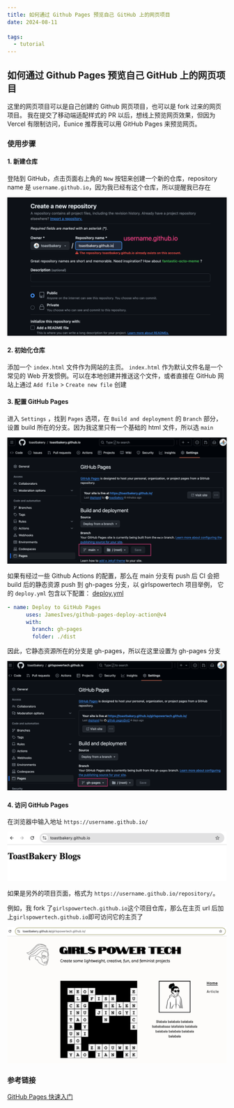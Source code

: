 ```yaml
---
title: 如何通过 Github Pages 预览自己 GitHub 上的网页项目
date: 2024-08-11

tags:
  - tutorial
---
```


## 如何通过 Github Pages 预览自己 GitHub 上的网页项目

这里的网页项目可以是自己创建的 Github 网页项目，也可以是 fork 过来的网页项目。
我在提交了移动端适配样式的 PR 以后，想线上预览网页效果，但因为 Vercel 有限制访问，Eunice 推荐我可以用 GitHub Pages 来预览网页。

### 使用步骤

#### 1. 新建仓库

登陆到 GitHub，点击页面右上角的 `New` 按钮来创建一个新的仓库，repository name 是 `username.github.io`，因为我已经有这个仓库，所以提醒我已存在

![](/docs/imgs/git/20240811-preview-repository-1.png)


#### 2. 初始化仓库

添加一个 `index.html` 文件作为网站的主页。 `index.html` 作为默认文件名是一个常见的 Web 开发惯例。可以在本地创建并推送这个文件，或者直接在 GitHub 网站上通过 `Add file` > `Create new file` 创建


#### 3. 配置 GitHub Pages

进入 `Settings` ，找到 `Pages` 选项，在 `Build and deployment` 的 `Branch` 部分，设置 build 所在的分支。因为我这里只有一个基础的 html 文件，所以选 `main`

![](/docs/imgs/git/20240811-preview-repository-2.png)

如果有经过一些 Github Actions 的配置，那么在 main 分支有 push 后 CI 会把 build 后的静态资源 push 到 gh-pages 分支，以 girlspowertech 项目举例， 它的 `deploy.yml` 包含以下配置：
[deploy.yml](https://github.com/girlspowertech/girlspowertech.github.io/blob/main/.github/workflows/deploy.yml)

```yml
- name: Deploy to GitHub Pages
      uses: JamesIves/github-pages-deploy-action@v4
      with:
        branch: gh-pages
        folder: ./dist
```

因此，它静态资源所在的分支是 gh-pages，所以在这里设置为 gh-pages 分支

![](/docs/imgs/git/20240811-preview-repository-3.png)


#### 4. 访问 GitHub Pages

在浏览器中输入地址 `https://username.github.io/`

![](/docs/imgs/git/20240811-preview-repository-4.png)


如果是另外的项目页面，格式为 `https://username.github.io/repository/`。

例如，我 fork 了`girlspowertech.github.io`这个项目仓库，那么在主页 url 后加上`girlspowertech.github.io`即可访问它的主页了

![](/docs/imgs/git/20240811-preview-repository-5.png)

### 参考链接

[GitHub Pages 快速入门](https://docs.github.com/zh/pages/quickstart)
